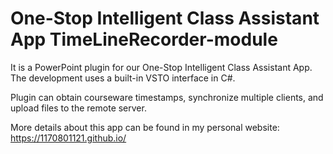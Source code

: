# One-Stop Intelligent Class Assistant App TimeLineRecorder-module
It is a PowerPoint plugin for our One-Stop Intelligent Class Assistant App. The development uses a built-in VSTO interface in C#.

Plugin can obtain courseware timestamps, synchronize multiple clients, and upload files to the remote server.

More details about this app can be found in my personal website: https://1170801121.github.io/